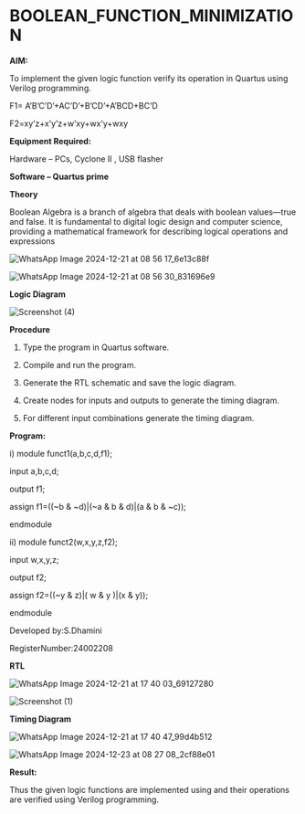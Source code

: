 # BOOLEAN_FUNCTION_MINIMIZATION

**AIM:**

To implement the given logic function verify its operation in Quartus using Verilog programming.

F1= A’B’C’D’+AC’D’+B’CD’+A’BCD+BC’D 

F2=xy’z+x’y’z+w’xy+wx’y+wxy

**Equipment Required:**

Hardware – PCs, Cyclone II , USB flasher

**Software – Quartus prime**

**Theory**

Boolean Algebra is a branch of algebra that deals with boolean values—true and false. It
 is fundamental to digital logic design and computer science, providing a mathematical
 framework for describing logical operations and expressions

![WhatsApp Image 2024-12-21 at 08 56 17_6e13c88f](https://github.com/user-attachments/assets/ec2a7e08-f4a2-49d3-8ac7-8ccada72777c)

![WhatsApp Image 2024-12-21 at 08 56 30_831696e9](https://github.com/user-attachments/assets/f6a739f8-84a8-4516-904c-509a6e5f6488)


**Logic Diagram**

![Screenshot (4)](https://github.com/user-attachments/assets/2b8e8e71-fb19-4f2b-b66b-3c7d90a1a3c0)


**Procedure**

1.	Type the program in Quartus software.

2.	Compile and run the program.

3.	Generate the RTL schematic and save the logic diagram.

4.	Create nodes for inputs and outputs to generate the timing diagram.

5.	For different input combinations generate the timing diagram.


**Program:**

i)
module funct1(a,b,c,d,f1);

input a,b,c,d;

output f1;

assign f1=((~b & ~d)|(~a & b & d)|(a & b & ~c));

endmodule

ii)
module funct2(w,x,y,z,f2);

input w,x,y,z;

output f2;

assign f2=((~y & z)|( w & y )|(x & y));

endmodule
 

Developed by:S.Dhamini

RegisterNumber:24002208


**RTL**

![WhatsApp Image 2024-12-21 at 17 40 03_69127280](https://github.com/user-attachments/assets/19c6a5c5-fbff-45ad-82ef-7ed7f8fc55bd)

![Screenshot (1)](https://github.com/user-attachments/assets/93a28938-9dc7-410a-a480-87aa40425b2c)


**Timing Diagram**

![WhatsApp Image 2024-12-21 at 17 40 47_99d4b512](https://github.com/user-attachments/assets/6049ddfd-2372-47c5-912b-57768f2fc18c)

![WhatsApp Image 2024-12-23 at 08 27 08_2cf88e01](https://github.com/user-attachments/assets/3e5ecc77-14fd-4766-bf40-7080eaa84c7f)



**Result:**

Thus the given logic functions are implemented using and their operations are verified using Verilog programming.

